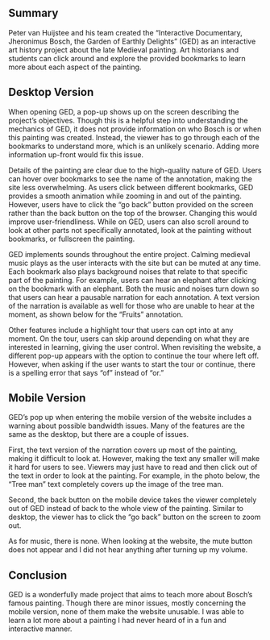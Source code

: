 ## Summary
Peter van Huijstee and his team created the “Interactive Documentary, Jheronimus Bosch, the Garden of Earthly Delights” (GED) as an interactive art history project about the late Medieval painting. Art historians and students can click around and explore the provided bookmarks to learn more about each aspect of the painting. 

## Desktop Version
When opening GED, a pop-up shows up on the screen describing the project’s objectives. Though this is a helpful step into understanding the mechanics of GED, it does not provide information on who Bosch is or when this painting was created. Instead, the viewer has to go through each of the bookmarks to understand more, which is an unlikely scenario. Adding more information up-front would fix this issue.

Details of the painting are clear due to the high-quality nature of GED. Users can hover over bookmarks to see the name of the annotation, making the site less overwhelming. As users click between different bookmarks, GED provides a smooth animation while zooming in and out of the painting. However, users have to click the “go back” button provided on the screen rather than the back button on the top of the browser. Changing this would improve user-friendliness. While on GED, users can also scroll around to look at other parts not specifically annotated, look at the painting without bookmarks, or fullscreen the painting.


GED implements sounds throughout the entire project. Calming medieval music plays as the user interacts with the site but can be muted at any time. Each bookmark also plays background noises that relate to that specific part of the painting. For example, users can hear an elephant after clicking on the bookmark with an elephant. Both the music and noises turn down so that users can hear a pausable narration for each annotation. A text version of the narration is available as well for those who are unable to hear at the moment, as shown below for the “Fruits” annotation.

Other features include a highlight tour that users can opt into at any moment. On the tour, users can skip around depending on what they are interested in learning, giving the user control. When revisiting the website, a different pop-up appears with the option to continue the tour where left off. However, when asking if the user wants to start the tour or continue, there is a spelling error that says “of” instead of “or.”


## Mobile Version
GED’s pop up when entering the mobile version of the website includes a warning about possible bandwidth issues. Many of the features are the same as the desktop, but there are a couple of issues. 

First, the text version of the narration covers up most of the painting, making it difficult to look at. However, making the text any smaller will make it hard for users to see. Viewers may just have to read and then click out of the text in order to look at the painting. For example, in the photo below, the “Tree man” text completely covers up the image of the tree man. 

 Second, the back button on the mobile device takes the viewer completely out of GED instead of back to the whole view of the painting. Similar to desktop, the viewer has to click the “go back” button on the screen to zoom out.

As for music, there is none. When looking at the website, the mute button does not appear and I did not hear anything after turning up my volume. 

## Conclusion
GED is a wonderfully made project that aims to teach more about Bosch’s famous painting. Though there are minor issues, mostly concerning the mobile version, none of them make the website unusable. I was able to learn a lot more about a painting I had never heard of in a fun and interactive manner.

